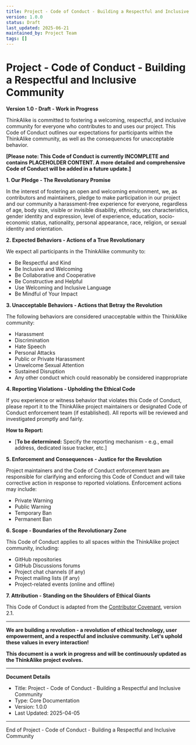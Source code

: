 ```yaml
---
title: Project - Code of Conduct - Building a Respectful and Inclusive Community
version: 1.0.0
status: Draft
last_updated: 2025-06-21
maintained_by: Project Team
tags: []
---
```


# Project - Code of Conduct - Building a Respectful and Inclusive Community

**Version 1.0 - Draft - Work in Progress**

ThinkAlike is committed to fostering a welcoming, respectful, and inclusive community for everyone who contributes to and uses our project. This Code of Conduct outlines our expectations for participants within the ThinkAlike community, as well as the consequences for unacceptable behavior.

**[Please note: This Code of Conduct is currently INCOMPLETE and contains PLACEHOLDER CONTENT. A more detailed and comprehensive Code of Conduct will be added in a future update.]**

**1. Our Pledge - The Revolutionary Promise**

In the interest of fostering an open and welcoming environment, we, as contributors and maintainers, pledge to make participation in our project and our community a harassment-free experience for everyone, regardless of age, body size, visible or invisible disability, ethnicity, sex characteristics, gender identity and expression, level of experience, education, socio-economic status, nationality, personal appearance, race, religion, or sexual identity and orientation.

**2. Expected Behaviors - Actions of a True Revolutionary**

We expect all participants in the ThinkAlike community to:

* Be Respectful and Kind
* Be Inclusive and Welcoming
* Be Collaborative and Cooperative
* Be Constructive and Helpful
* Use Welcoming and Inclusive Language
* Be Mindful of Your Impact

**3. Unacceptable Behaviors - Actions that Betray the Revolution**

The following behaviors are considered unacceptable within the ThinkAlike community:

* Harassment
* Discrimination
* Hate Speech
* Personal Attacks
* Public or Private Harassment
* Unwelcome Sexual Attention
* Sustained Disruption
* Any other conduct which could reasonably be considered inappropriate

**4. Reporting Violations - Upholding the Ethical Code**

If you experience or witness behavior that violates this Code of Conduct, please report it to the ThinkAlike project maintainers or designated Code of Conduct enforcement team (if established). All reports will be reviewed and investigated promptly and fairly.

**How to Report:**

* [**To be determined:**  Specify the reporting mechanism - e.g., email address, dedicated issue tracker, etc.]

**5. Enforcement and Consequences - Justice for the Revolution**

Project maintainers and the Code of Conduct enforcement team are responsible for clarifying and enforcing this Code of Conduct and will take corrective action in response to reported violations. Enforcement actions may include:

* Private Warning
* Public Warning
* Temporary Ban
* Permanent Ban

**6. Scope - Boundaries of the Revolutionary Zone**

This Code of Conduct applies to all spaces within the ThinkAlike project community, including:

* GitHub repositories
* GitHub Discussions forums
* Project chat channels (if any)
* Project mailing lists (if any)
* Project-related events (online and offline)

**7. Attribution - Standing on the Shoulders of Ethical Giants**

This Code of Conduct is adapted from the [Contributor Covenant](https://www.contributor-covenant.org), version 2.1.

---

**We are building a revolution - a revolution of ethical technology, user empowerment, and a respectful and inclusive community. Let's uphold these values in every interaction!**

**This document is a work in progress and will be continuously updated as the ThinkAlike project evolves.**

---

**Document Details**

* Title: Project - Code of Conduct - Building a Respectful and Inclusive Community
* Type: Core Documentation
* Version: 1.0.0
* Last Updated: 2025-04-05

---

End of Project - Code of Conduct - Building a Respectful and Inclusive Community
